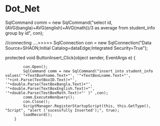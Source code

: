 # Dot_Net

SqlCommand comm = new SqlCommand("select id,(AVG(bangla)+AVG(english)+AVG(math))/3 as average from student_info group by id", con);


//connecting ....>>>>> SqlConnection con = new SqlConnection("Data Source=SHAON;Initial Catalog=dataEdge;Integrated Security=True");



protected void ButtonInsert_Click(object sender, EventArgs e)
        {
            
            con.Open();
            SqlCommand comm = new SqlCommand("insert into student_info values('"+TextBoxFname.Text+"', '"+TextBoxLname.Text+"', '"+int.Parse(TextBoxID.Text)+"', '"+double.Parse(TextBoxBangla.Text)+"', '"+double.Parse(TextBoxEnglish.Text)+"', '"+double.Parse(TextBoxMath.Text)+"' )" ,con);
            comm.ExecuteNonQuery();
            con.Close();
            ScriptManager.RegisterStartupScript(this, this.GetType(), "Script", "alert ('sucessfully Inserted');", true);
            loadRecord();
        }
